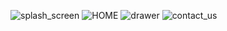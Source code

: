 ![splash_screen](https://user-images.githubusercontent.com/80882005/117533126-def21500-af9f-11eb-9d9a-dcea0649d169.PNG)
![HOME](https://user-images.githubusercontent.com/80882005/117546751-d968ef00-afe0-11eb-83d7-4208bfabe95a.PNG)
![drawer](https://user-images.githubusercontent.com/80882005/117546753-dd950c80-afe0-11eb-90c2-539899116381.PNG)
![contact_us](https://user-images.githubusercontent.com/80882005/117546757-e1c12a00-afe0-11eb-9b00-258cfdf3f481.PNG)
